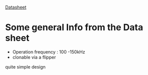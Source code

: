 [Datasheet](https://www.alldatasheet.com/html-pdf/154654/EMMICRO/EM4100/293/1/EM4100.html)

# Some general Info from the Data sheet

- Operation frequency : 100 -150kHz
- clonable via a flipper

quite simple design